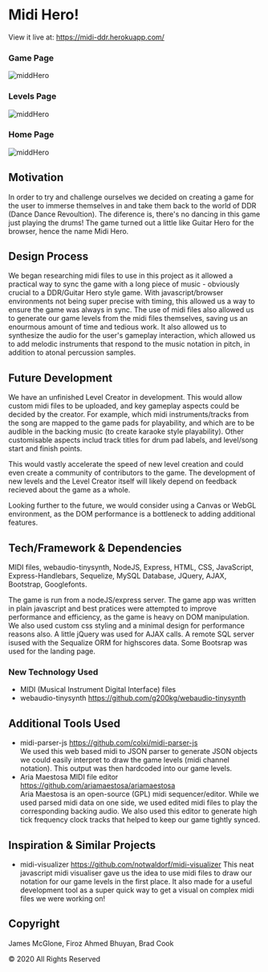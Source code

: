 # Midi Hero!
View it live at: <https://midi-ddr.herokuapp.com/>

### Game Page
![middHero](https://github.com/jpmc3630/project2/blob/master/public/images/Screenshot3.png)

### Levels Page
![middHero](https://github.com/jpmc3630/project2/blob/master/public/images/screenshot2.PNG)

### Home Page
![middHero](https://github.com/jpmc3630/project2/blob/master/public/images/screenshot1.PNG)

## Motivation

In order to try and challenge ourselves we decided on creating a game for the user to immerse themselves in and take them back to the world of DDR (Dance Dance Revoultion). The diference is, there's no dancing in this game just playing the drums! The game turned out a little like Guitar Hero for the browser, hence the name Midi Hero.

## Design Process

We began researching midi files to use in this project as it allowed a practical way to sync the game with a long piece of music - obviously crucial to a DDR/Guitar Hero style game. With javascript/browser environments not being super precise with timing, this allowed us a way to ensure the game was always in sync. The use of midi files also allowed us to generate our game levels from the midi files themselves, saving us an enourmous amount of time and tedious work. It also allowed us to synthesize the audio for the user's gameplay interaction, which allowed us to add melodic instruments that respond to the music notation in pitch, in addition to atonal percussion samples.

## Future Development

We have an unfinished Level Creator in development. This would allow custom midi files to be uploaded, and key gameplay aspects could be decided by the creator. For example, which midi instruments/tracks from the song are mapped to the game pads for playability, and which are to be audible in the backing music (to create karaoke style playability). Other customisable aspects includ track titles for drum pad labels, and level/song start and finish points. 

This would vastly accelerate the speed of new level creation and could even create a community of contributors to the game. The development of new levels and the Level Creator itself will likely depend on feedback recieved about the game as a whole. 

Looking further to the future, we would consider using a Canvas or WebGL environment, as the DOM performance is a bottleneck to adding additional features.

## Tech/Framework & Dependencies

MIDI files, webaudio-tinysynth, NodeJS, Express, HTML, CSS, JavaScript, Express-Handlebars, Sequelize, MySQL Database, JQuery, AJAX, Bootstrap, Googlefonts.

The game is run from a nodeJS/express server. The game app was written in plain javascript and best pratices were attempted to improve performance and efficiency, as the game is heavy on DOM manipulation. We also used custom css styling and a minimal design for performance reasons also. A little jQuery was used for AJAX calls. A remote SQL server isused with the Sequalize ORM for highscores data. Some Bootsrap was used for the landing page.

### New Technology Used

* MIDI (Musical Instrument Digital Interface) files
* webaudio-tinysynth https://github.com/g200kg/webaudio-tinysynth

## Additional Tools Used

* midi-parser-js https://github.com/colxi/midi-parser-js <br>
We used this web based midi to JSON parser to generate JSON objects we could easily interpret to draw the game levels (midi channel notation). This output was then hardcoded into our game levels.
* Aria Maestosa MIDI file editor https://github.com/ariamaestosa/ariamaestosa <br>
Aria Maestosa is an open-source (GPL) midi sequencer/editor. While we used parsed midi data on one side, we used edited midi files to play the corresponding backing audio. We also used this editor to generate high tick frequency clock tracks that helped to keep our game tightly synced.

## Inspiration & Similar Projects

* midi-visualizer https://github.com/notwaldorf/midi-visualizer
This neat javascript midi visualiser gave us the idea to use midi files to draw our notation for our game levels in the first place. It also made for a useful development tool as a super quick way to get a visual on complex midi files we were working on!

## Copyright

James McGlone, Firoz Ahmed Bhuyan, Brad Cook

© 2020 All Rights Reserved
